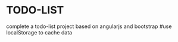 # TODO-LIST
complete a todo-list project based on angularjs and bootstrap
#use localStorage to cache data